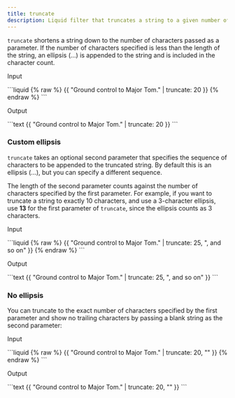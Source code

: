 ```yaml
---
title: truncate
description: Liquid filter that truncates a string to a given number of characters.
---
```


`truncate` shortens a string  down to the number of characters passed as a parameter. If the number of characters specified is less than the length of the string, an ellipsis (...) is appended to the string and is included in the character count.

<p class="code-label">Input</p>
```liquid
{% raw %}
{{ "Ground control to Major Tom." | truncate: 20 }}
{% endraw %}
```

<p class="code-label">Output</p>
```text
{{ "Ground control to Major Tom." | truncate: 20 }}
```

### Custom ellipsis

`truncate` takes an optional second parameter that specifies the sequence of characters to be appended to the truncated string. By default this is an ellipsis (...), but you can specify a different sequence.

The length of the second parameter counts against the number of characters specified by the first parameter. For example, if you want to truncate a string to exactly 10 characters, and use a 3-character ellipsis, use **13** for the first parameter of `truncate`, since the ellipsis counts as 3 characters.

<p class="code-label">Input</p>
```liquid
{% raw %}
{{ "Ground control to Major Tom." | truncate: 25, ", and so on" }}
{% endraw %}
```

<p class="code-label">Output</p>
```text
{{ "Ground control to Major Tom." | truncate: 25, ", and so on" }}
```

### No ellipsis

You can truncate to the exact number of characters specified by the first parameter and show no trailing characters by passing a blank string as the second parameter:

<p class="code-label">Input</p>
```liquid
{% raw %}
{{ "Ground control to Major Tom." | truncate: 20, "" }}
{% endraw %}
```

<p class="code-label">Output</p>
```text
{{ "Ground control to Major Tom." | truncate: 20, "" }}
```
